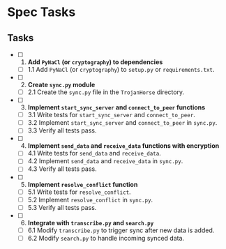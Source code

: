 # Spec Tasks

## Tasks

- [ ] 1. **Add `PyNaCl` (or `cryptography`) to dependencies**
  - [ ] 1.1 Add `PyNaCl` (or `cryptography`) to `setup.py` or `requirements.txt`.

- [ ] 2. **Create `sync.py` module**
  - [ ] 2.1 Create the `sync.py` file in the `TrojanHorse` directory.

- [ ] 3. **Implement `start_sync_server` and `connect_to_peer` functions**
  - [ ] 3.1 Write tests for `start_sync_server` and `connect_to_peer`.
  - [ ] 3.2 Implement `start_sync_server` and `connect_to_peer` in `sync.py`.
  - [ ] 3.3 Verify all tests pass.

- [ ] 4. **Implement `send_data` and `receive_data` functions with encryption**
  - [ ] 4.1 Write tests for `send_data` and `receive_data`.
  - [ ] 4.2 Implement `send_data` and `receive_data` in `sync.py`.
  - [ ] 4.3 Verify all tests pass.

- [ ] 5. **Implement `resolve_conflict` function**
  - [ ] 5.1 Write tests for `resolve_conflict`.
  - [ ] 5.2 Implement `resolve_conflict` in `sync.py`.
  - [ ] 5.3 Verify all tests pass.

- [ ] 6. **Integrate with `transcribe.py` and `search.py`**
  - [ ] 6.1 Modify `transcribe.py` to trigger sync after new data is added.
  - [ ] 6.2 Modify `search.py` to handle incoming synced data.
